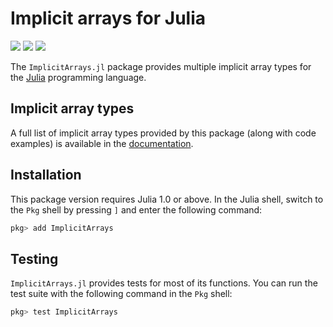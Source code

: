 # Implicit arrays for Julia
[![](https://img.shields.io/github/license/tkemmer/ImplicitArrays.jl?style=for-the-badge)](https://github.com/tkemmer/ImplicitArrays.jl/blob/master/LICENSE)
[![](https://img.shields.io/badge/docs-stable-blue.svg?style=for-the-badge)](https://tkemmer.github.io/ImplicitArrays.jl/stable)
[![](https://img.shields.io/badge/docs-dev-blue.svg?style=for-the-badge)](https://tkemmer.github.io/ImplicitArrays.jl/dev)


The `ImplicitArrays.jl` package provides multiple implicit array types for the [Julia](https://julialang.org) programming language.

## Implicit array types
A full list of implicit array types provided by this package (along with code examples) is available in the [documentation](https://tkemmer.github.io/ImplicitArrays.jl/dev).

## Installation
This package version requires Julia 1.0 or above. In the Julia shell, switch to the
`Pkg` shell by pressing `]` and enter the following command:

```sh
pkg> add ImplicitArrays
```

## Testing
`ImplicitArrays.jl` provides tests for most of its functions. You can run the test suite with the
following command in the `Pkg` shell:
```sh
pkg> test ImplicitArrays
```
